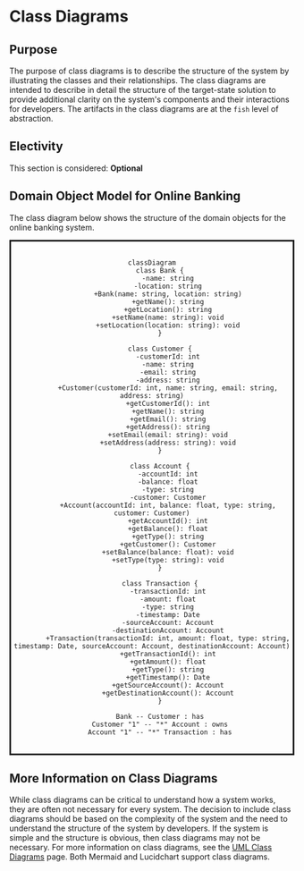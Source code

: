 # Class Diagrams

## Purpose

The purpose of class diagrams is to describe the structure of the system by illustrating the classes and their relationships.  The class diagrams are intended to describe in detail the structure of the target-state solution to provide additional clarity on the system's components and their interactions for developers.  The artifacts in the class diagrams are at the `fish` level of abstraction.

## Electivity

This section is considered:  **Optional**

## Domain Object Model for Online Banking

The class diagram below shows the structure of the domain objects for the online banking system.

<div style="width:100%; text-align: center; border-style: solid;">
<br/>

```mermaid
classDiagram
    class Bank {
        -name: string
        -location: string
        +Bank(name: string, location: string)
        +getName(): string
        +getLocation(): string
        +setName(name: string): void
        +setLocation(location: string): void
    }

    class Customer {
        -customerId: int
        -name: string
        -email: string
        -address: string
        +Customer(customerId: int, name: string, email: string, address: string)
        +getCustomerId(): int
        +getName(): string
        +getEmail(): string
        +getAddress(): string
        +setEmail(email: string): void
        +setAddress(address: string): void
    }

    class Account {
        -accountId: int
        -balance: float
        -type: string
        -customer: Customer
        +Account(accountId: int, balance: float, type: string, customer: Customer)
        +getAccountId(): int
        +getBalance(): float
        +getType(): string
        +getCustomer(): Customer
        +setBalance(balance: float): void
        +setType(type: string): void
    }

    class Transaction {
        -transactionId: int
        -amount: float
        -type: string
        -timestamp: Date
        -sourceAccount: Account
        -destinationAccount: Account
        +Transaction(transactionId: int, amount: float, type: string, timestamp: Date, sourceAccount: Account, destinationAccount: Account)
        +getTransactionId(): int
        +getAmount(): float
        +getType(): string
        +getTimestamp(): Date
        +getSourceAccount(): Account
        +getDestinationAccount(): Account
    }

    Bank -- Customer : has
    Customer "1" -- "*" Account : owns
    Account "1" -- "*" Transaction : has
```

<br/>
</div>

## More Information on Class Diagrams

While class diagrams can be critical to understand how a system works, they are often not necessary for every system.  The decision to include class diagrams should be based on the complexity of the system and the need to understand the structure of the system by developers.  If the system is simple and the structure is obvious, then class diagrams may not be necessary.  For more information on class diagrams, see the [UML Class Diagrams](https://www.uml-diagrams.org/class-diagrams-overview.html) page.  Both Mermaid and Lucidchart support class diagrams.
